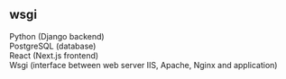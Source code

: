 ## wsgi

Python (Django backend)<br>
PostgreSQL (database)<br>
React (Next.js frontend)<br>
Wsgi (interface between web server IIS, Apache, Nginx and application)
